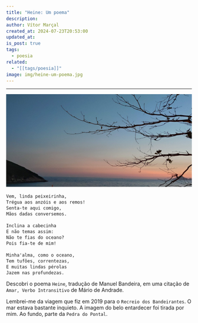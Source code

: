 ```yaml
---
title: "Heine: Um poema"
description: 
author: Vítor Marçal
created_at: 2024-07-23T20:53:00
updated_at: 
is_post: true
tags:
  - poesia
related:
  - "[[tags/poesia]]"
image: img/heine-um-poema.jpg
---
```

----

![ A fotografia foi tirada por mim em frente a praia da macumba e a Pedra do Pontal. Vê-se em primeiro plano galhos secos de uma ávore com pouquíssimas folhas, no canto oposto, parte da Pedra do Pontal, ao fundo um céu azul e vermelho característico de quando o sol se põe, que toca o mar. ](img/heine-um-poema.jpg)

```
Vem, linda peixeirinha,
Trégua aos anzóis e aos remos!
Senta-te aqui comigo,
Mãos dadas conversemos.

Inclina a cabecinha
E não temas assim:
Não te fias do oceano?
Pois fia-te de mim!

Minha'alma, como o oceano,
Tem tufões, correntezas,
E muitas lindas pérolas
Jazem nas profundezas.

```

Descobri o poema `Heine`, tradução de Manuel Bandeira, em uma citação de  `Amar, Verbo Intransitivo` de Mário de Andrade.

Lembrei-me da viagem que fiz em 2019 para o `Recreio dos Bandeirantes`. O mar estava bastante inquieto. A imagem do belo entardecer foi tirada por mim. Ao fundo, parte da `Pedra do Pontal`.
